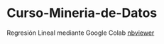 # Curso-Mineria-de-Datos
Regresión Lineal mediante Google Colab [nbviewer](https://nbviewer.jupyter.org/github/JuaFeQuimbay/Curso-Mineria-de-Datos/blob/main/Tarea_2_Regresi%C3%B3n_Lineal.ipynb)
